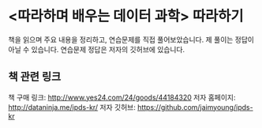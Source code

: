 # <따라하며 배우는 데이터 과학> 따라하기 

책을 읽으며 주요 내용을 정리하고, 연습문제를 직접 풀어보았습니다. 제 풀이는 정답이 아닐 수 있습니다. 연습문제 정답은 저자의 깃허브에 있습니다. 


## 책 관련 링크

  책 구매 링크: http://www.yes24.com/24/goods/44184320 
  저자 홈페이지: http://dataninja.me/ipds-kr/
  저자 깃허브: https://github.com/jaimyoung/ipds-kr


